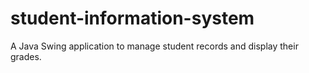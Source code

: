 # student-information-system
A Java Swing application to manage student records and display their grades.
